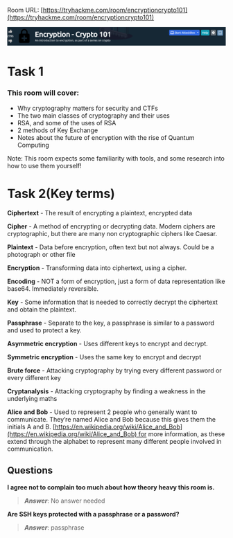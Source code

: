 Room URL: [https://tryhackme.com/room/encryptioncrypto101](https://tryhackme.com/room/encryptioncrypto101)

![](attachments/Pasted%20image%2020230420142753.png)

# Task 1

### This room will cover:

-   Why cryptography matters for security and CTFs
-   The two main classes of cryptography and their uses
-   RSA, and some of the uses of RSA
-   2 methods of Key Exchange
-   Notes about the future of encryption with the rise of Quantum Computing

Note: This room expects some familiarity with tools, and some research into how to use them yourself!

# Task 2(Key terms)

**Ciphertext** - The result of encrypting a plaintext, encrypted data

**Cipher** - A method of encrypting or decrypting data. Modern ciphers are cryptographic, but there are many non cryptographic ciphers like Caesar.

**Plaintext** - Data before encryption, often text but not always. Could be a photograph or other file

**Encryption** - Transforming data into ciphertext, using a cipher.

**Encoding** - NOT a form of encryption, just a form of data representation like base64. Immediately reversible.

**Key** - Some information that is needed to correctly decrypt the ciphertext and obtain the plaintext.

**Passphrase** - Separate to the key, a passphrase is similar to a password and used to protect a key.

**Asymmetric encryption** - Uses different keys to encrypt and decrypt.

**Symmetric encryption** - Uses the same key to encrypt and decrypt

**Brute force** - Attacking cryptography by trying every different password or every different key

**Cryptanalysis** - Attacking cryptography by finding a weakness in the underlying maths

**Alice and Bob** - Used to represent 2 people who generally want to communicate. They’re named Alice and Bob because this gives them the initials A and B. [https://en.wikipedia.org/wiki/Alice_and_Bob](https://en.wikipedia.org/wiki/Alice_and_Bob) for more information, as these extend through the alphabet to represent many different people involved in communication.

## Questions

**I agree not to complain too much about how theory heavy this room is.**

> **_Answer_**: No answer needed

**Are SSH keys protected with a passphrase or a password?**

> **_Answer_**: passphrase

